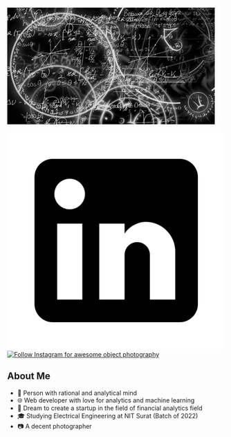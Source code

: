 

<!--
**AngadSawadh/AngadSawadh** is a ✨ _special_ ✨ repository because its `README.md` (this file) appears on your GitHub profile.

Here are some ideas to get you started:

- 🔭 I’m currently working on ...
- 🌱 I’m currently learning ...
- 👯 I’m looking to collaborate on ...
- 🤔 I’m looking for help with ...
- 💬 Ask me about ...
- 📫 How to reach me: ...
- 😄 Pronouns: ...
- ⚡ Fun fact: ...
-->
![Title Image][titleimage]

[<img src="media/icons/linkedin_bw.png" alt="My Linkedin Profile">](https://www.linkedin.com/in/angadsawadh/)
[<img src="media/icons/instagram_bw.jpeg" alt="Follow Instagram for awesome object photography"/>]()

## About Me
- :brain: Person with rational and analytical mind
- :globe_with_meridians: Web developer with love for analytics and machine learning
- :thought_balloon: Dream to create a startup in the field of financial analytics field
- :mortar_board: Studying Electrical Engineering at NIT Surat (Batch of 2022)
- :camera: A decent photographer 

[titleimage]: media/animated-gifs/title-img.gif
